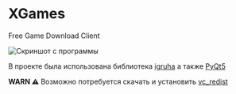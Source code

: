 # XGames
Free Game Download Client

![Скриншот с программы](https://i.imgur.com/5xUaAOq.png)

В проекте была использована библиотека [igruha](https://pypi.org/project/igruha/) а также [PyQt5](https://pypi.org/project/PyQt5/)

**WARN ⚠️**
Возможно потребуется скачать и установить [vc_redist](https://www.microsoft.com/ru-ru/download/details.aspx?id=48145)
